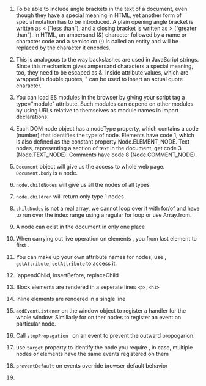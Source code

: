 1.  To be able to include angle brackets in the text of a document, even though they have a special meaning in HTML, yet another form of special notation has to be introduced. A plain opening angle bracket is written as &lt; (“less than”), and a closing bracket is written as &gt; (“greater than”). In HTML, an ampersand (&) character followed by a name or character code and a semicolon (;) is called an entity and will be replaced by the character it encodes.

2.  This is analogous to the way backslashes are used in JavaScript strings. Since this mechanism gives ampersand characters a special meaning, too, they need to be escaped as &amp;. Inside attribute values, which are wrapped in double quotes, &quot; can be used to insert an actual quote character.

3.  You can load ES modules in the browser by giving your script tag a type="module" attribute. Such modules can depend on other modules by using URLs relative to themselves as module names in import declarations.

4.  Each DOM node object has a nodeType property, which contains a code (number) that identifies the type of node. Elements have code 1, which is also defined as the constant property Node.ELEMENT_NODE. Text nodes, representing a section of text in the document, get code 3 (Node.TEXT_NODE). Comments have code 8 (Node.COMMENT_NODE).

5.  `Document` object will give us the access to whole web page. `Document.body` is a node.

6.  `node.childNodes` will give us all the nodes of all types
7.  `node.children` will return only type 1 nodes
8.  `childNodes` is not a real array, we cannot loop over it with for/of and have to run over the index range using a regular for loop or use Array.from.
9.  A node can exist in the document in only one place
10. When carrying out live operation on elements , you from last element to first .
11. You can make up your own attribute names for nodes, use , `getAttribute`, `setAttribute` to access it.
12. `appendChild, insertBefore, replaceChild
13. Block elements are rendered in a seperate lines `<p>,<h1>`
14. Inline elements are rendered in a single line
15. `addEventListener` on the window object to register a handler for the whole window. Simillarly for on ther nodes to register an event on particular node.
16. Call `stopPropagation ` on an event to prevent the outward propogarion.
17. use `target` property to identify the node you require , in case, multiple nodes or elements have the same events registered on them
18. `preventDefault` on events override browser default behavior
19. 
